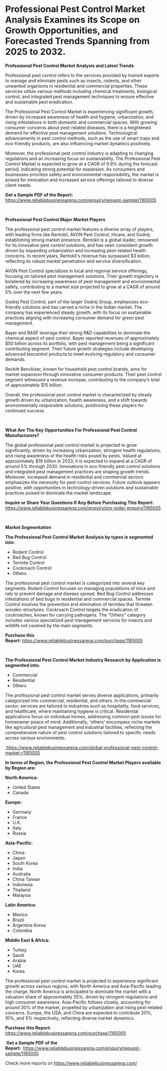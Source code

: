 <p><h1>Professional Pest Control Market Analysis Examines its Scope on Growth Opportunities, and Forecasted Trends Spanning from 2025 to 2032.</h1></p><p><strong>Professional Pest Control Market Analysis and Latest Trends</strong></p>
<p><p>Professional pest control refers to the services provided by trained experts to manage and eliminate pests such as insects, rodents, and other unwanted organisms in residential and commercial properties. These services utilize various methods including chemical treatments, biological control, and integrated pest management techniques to ensure effective and sustainable pest eradication.</p><p>The Professional Pest Control Market is experiencing significant growth, driven by increased awareness of health and hygiene, urbanization, and rising infestations in both domestic and commercial spaces. With growing consumer concerns about pest-related diseases, there is a heightened demand for effective pest management solutions. Technological advancements in pest control methods, such as the use of smart traps and eco-friendly products, are also influencing market dynamics positively.</p><p>Moreover, the professional pest control industry is adapting to changing regulations and an increasing focus on sustainability. The Professional Pest Control Market is expected to grow at a CAGR of 9.9% during the forecast period, indicating strong potential for expansion. As consumers and businesses prioritize safety and environmental responsibility, the market is poised for innovation and increased service offerings tailored to diverse client needs.</p></p>
<p><strong>Get a Sample PDF of the Report:&nbsp;</strong> <a href="https://www.reliablebusinessarena.com/enquiry/request-sample/1165005?utm_campaign=2138&utm_medium=2&utm_source=Github&utm_content=ia&utm_term=03032025&utm_id=professional-pest-control">https://www.reliablebusinessarena.com/enquiry/request-sample/1165005</a></p>
<p>&nbsp;</p>
<p><strong>Professional Pest Control Major Market Players</strong></p>
<p><p>The professional pest control market features a diverse array of players, with leading firms like Rentokil, AVON Pest Control, Hicare, and Godrej establishing strong market presence. Rentokil is a global leader, renowned for its innovative pest control solutions, and has seen consistent growth driven by expanding urbanization and increasing pest-related health concerns. In recent years, Rentokil's revenue has surpassed $3 billion, reflecting its robust market penetration and service diversification.</p><p>AVON Pest Control specializes in local and regional service offerings, focusing on tailored pest management solutions. Their growth trajectory is bolstered by increasing awareness of pest management and environmental safety, contributing to a market size projected to grow at a CAGR of around 5% over the next few years. </p><p>Godrej Pest Control, part of the larger Godrej Group, emphasizes eco-friendly solutions and has carved a niche in the Indian market. The company has experienced steady growth, with its focus on sustainable practices aligning with increasing consumer demand for green pest management.</p><p>Bayer and BASF leverage their strong R&D capabilities to dominate the chemical aspect of pest control. Bayer reported revenues of approximately $50 billion across its portfolio, with pest management being a significant contributing segment. Their future growth strategies include developing advanced biocontrol products to meet evolving regulatory and consumer demands.</p><p>Reckitt Benckiser, known for household pest control brands, aims for market expansion through innovative consumer products. Their pest control segment witnessed a revenue increase, contributing to the company’s total of approximately $15 billion.</p><p>Overall, the professional pest control market is characterized by steady growth driven by urbanization, health awareness, and a shift towards environmentally responsible solutions, positioning these players for continued success.</p></p>
<p>&nbsp;</p>
<p><strong>What Are The Key Opportunities For Professional Pest Control Manufacturers?</strong></p>
<p><p>The global professional pest control market is projected to grow significantly, driven by increasing urbanization, stringent health regulations, and rising awareness of the health risks posed by pests. Valued at approximately $19 billion in 2023, it is expected to expand at a CAGR of around 5% through 2030. Innovations in eco-friendly pest control solutions and integrated pest management practices are shaping growth trends. Moreover, increased demand in residential and commercial sectors emphasizes the necessity for pest control services. Future outlook appears positive, with opportunities in technology-driven solutions and sustainable practices poised to dominate the market landscape.</p></p>
<p><strong>Inquire or Share Your Questions If Any Before Purchasing This Report:</strong> <a href="https://www.reliablebusinessarena.com/enquiry/pre-order-enquiry/1165005?utm_campaign=2138&utm_medium=2&utm_source=Github&utm_content=ia&utm_term=03032025&utm_id=professional-pest-control">https://www.reliablebusinessarena.com/enquiry/pre-order-enquiry/1165005</a></p>
<p>&nbsp;</p>
<p><strong>Market Segmentation</strong></p>
<p><strong>The Professional Pest Control Market Analysis by types is segmented into:</strong></p>
<p><ul><li>Rodent Control</li><li>Bed Bug Control</li><li>Termite Control</li><li>Cockroach Control</li><li>Others</li></ul></p>
<p><p>The professional pest control market is categorized into several key segments: Rodent Control focuses on managing populations of mice and rats to prevent damage and disease spread. Bed Bug Control addresses infestations of bed bugs in residential and commercial spaces. Termite Control involves the prevention and elimination of termites that threaten wooden structures. Cockroach Control targets the eradication of cockroaches, known for carrying pathogens. The "Others" category includes various specialized pest management services for insects and wildlife not covered by the main segments.</p></p>
<p><strong>Purchase this Report:&nbsp;</strong><a href="https://www.reliablebusinessarena.com/purchase/1165005?utm_campaign=2138&utm_medium=2&utm_source=Github&utm_content=ia&utm_term=03032025&utm_id=professional-pest-control">https://www.reliablebusinessarena.com/purchase/1165005</a></p>
<p>&nbsp;</p>
<p><strong>The Professional Pest Control Market Industry Research by Application is segmented into:</strong></p>
<p><ul><li>Commercial</li><li>Residential</li><li>Others</li></ul></p>
<p><p>The professional pest control market serves diverse applications, primarily categorized into commercial, residential, and others. In the commercial sector, services are tailored to industries such as hospitality, food services, and healthcare, where maintaining hygiene is critical. Residential applications focus on individual homes, addressing common pest issues for homeowner peace of mind. Additionally, 'others' encompass niche markets like agricultural pest management and industrial facilities, reflecting the comprehensive nature of pest control solutions tailored to specific needs across various environments.</p></p>
<p><a href="https://www.reliablebusinessarena.com/global-professional-pest-control-market-r1165005?utm_campaign=2138&utm_medium=2&utm_source=Github&utm_content=ia&utm_term=03032025&utm_id=professional-pest-control">&nbsp;https://www.reliablebusinessarena.com/global-professional-pest-control-market-r1165005</a></p>
<p><strong>In terms of Region, the Professional Pest Control Market Players available by Region are:</strong></p>
<p>
    <p> <strong> North America: </strong>
        <ul>
            <li>United States</li>
            <li>Canada</li>
        </ul>
        </p> 
    <p> <strong> Europe: </strong>
        <ul>
            <li>Germany</li>
            <li>France</li>
            <li>U.K.</li>
            <li>Italy</li>
            <li>Russia</li>
        </ul>
        </p> 
    <p> <strong> Asia-Pacific: </strong>
        <ul>
            <li>China</li>
            <li>Japan</li>
            <li>South Korea</li>
            <li>India</li>
            <li>Australia</li>
            <li>China Taiwan</li>
            <li>Indonesia</li>
            <li>Thailand</li>
            <li>Malaysia</li>
        </ul>
        </p> 
    <p> <strong> Latin America: </strong>
        <ul>
            <li>Mexico</li>
            <li>Brazil</li>
            <li>Argentina Korea</li>
            <li>Colombia</li>
        </ul>
        </p> 
    <p> <strong> Middle East & Africa: </strong>
        <ul>
            <li>Turkey</li>
            <li>Saudi</li>
            <li>Arabia</li>
            <li>UAE</li>
            <li>Korea</li>
        </ul>
    </p>
    </p>
<p><p>The professional pest control market is projected to experience significant growth across various regions, with North America and Asia-Pacific leading the charge. North America is anticipated to dominate the market with a valuation share of approximately 35%, driven by stringent regulations and high consumer awareness. Asia-Pacific follows closely, accounting for around 30% of the market, propelled by urbanization and rising pest-related concerns. Europe, the USA, and China are expected to contribute 20%, 10%, and 5% respectively, reflecting diverse market dynamics.</p></p>
<p><strong>Purchase this Report: </strong><a href="https://www.reliablebusinessarena.com/purchase/1165005?utm_campaign=2138&utm_medium=2&utm_source=Github&utm_content=ia&utm_term=03032025&utm_id=professional-pest-control">https://www.reliablebusinessarena.com/purchase/1165005</a></p>
<p>&nbsp;<strong>Get a Sample PDF of the Report:&nbsp;&nbsp;</strong><a href="https://www.reliablebusinessarena.com/enquiry/request-sample/1165005?utm_campaign=2138&utm_medium=2&utm_source=Github&utm_content=ia&utm_term=03032025&utm_id=professional-pest-control">https://www.reliablebusinessarena.com/enquiry/request-sample/1165005</a></p>
<p><strong></strong></p>
<p>Check more reports on <a href="https://www.reliablebusinessarena.com/?utm_campaign=2138&utm_medium=2&utm_source=Github&utm_content=ia&utm_term=03032025&utm_id=professional-pest-control">https://www.reliablebusinessarena.com/</a></p>